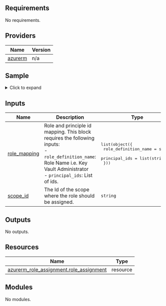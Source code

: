 <!-- BEGIN_TF_DOCS -->


## Requirements

No requirements.

## Providers

| Name | Version |
|------|---------|
| <a name="provider_azurerm"></a> [azurerm](#provider\_azurerm) | n/a |

## Sample

<details>
<summary>Click to expand</summary>

```hcl
module "role_assignment" {
  source = "../"

  role_mapping = [
    {
      role_definition_name = "Key Vault Administrator"
      principal_ids        = [data.azurerm_client_config.current.object_id, ]
    },
    {
      role_definition_name = "Key Vault Reader"
      principal_ids        = [data.azurerm_client_config.current.object_id, ]
    }
  ]

  scope_id = azurerm_key_vault.this.id
}
```
</details>

## Inputs

| Name | Description | Type | Default | Required |
|------|-------------|------|---------|:--------:|
| <a name="input_role_mapping"></a> [role\_mapping](#input\_role\_mapping) | Role and principle id mapping. This block requires the following inputs:<br> - `role_definition_name`: Role Name i.e. Key Vault Administrator <br> - `principal_ids`: List of ids. | <pre>list(object({<br>    role_definition_name = string<br>    principal_ids        = list(string)<br>  }))</pre> | n/a | yes |
| <a name="input_scope_id"></a> [scope\_id](#input\_scope\_id) | The Id of the scope where the role should be assigned. | `string` | n/a | yes |

## Outputs

No outputs.

## Resources

| Name | Type |
|------|------|
| [azurerm_role_assignment.role_assignment](https://registry.terraform.io/providers/hashicorp/azurerm/latest/docs/resources/role_assignment) | resource |

## Modules

No modules.
<!-- END_TF_DOCS -->